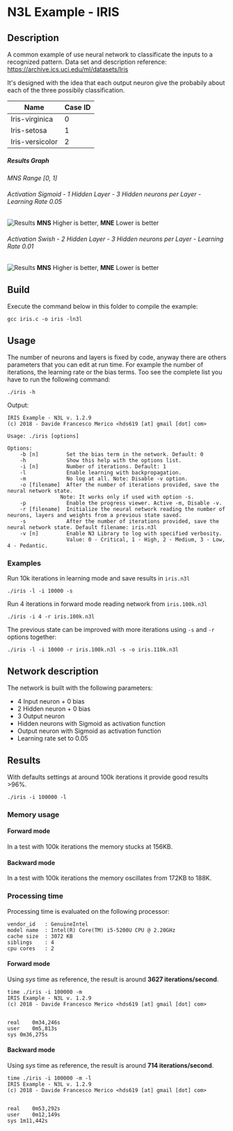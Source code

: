 # N3L Example - IRIS

## Description
A common example of use neural network to classificate the inputs to a recognized pattern.
Data set and description reference: https://archive.ics.uci.edu/ml/datasets/Iris

It's designed with the idea that each output neuron give the probabily about each of the three possibily classification.

| Name | Case ID |
|------|---------|
| Iris-virginica | 0 |
| Iris-setosa | 1 |
| Iris-versicolor | 2 |

##### Results Graph
_MNS Range [0, 1]_

###### Activation Sigmoid - 1 Hidden Layer - 3 Hidden neurons per Layer - Learning Rate 0.05
![Results](http://i64.tinypic.com/m93mkx.png)
**MNS** Higher is better, **MNE** Lower is better

###### Activation Swish - 2 Hidden Layer - 3 Hidden neurons per Layer - Learning Rate 0.01
![Results](http://i65.tinypic.com/14xdm2o.png)
**MNS** Higher is better, **MNE** Lower is better

## Build
Execute the command below in this folder to compile the example:

```
gcc iris.c -o iris -ln3l
```

## Usage
The number of neurons and layers is fixed by code, anyway there are others parameters that you can edit at run time. For example the number of iterations, the learning rate or the bias terms.
Too see the complete list you have to run the following command:
```
./iris -h
```

Output:
```
IRIS Example - N3L v. 1.2.9
(c) 2018 - Davide Francesco Merico <hds619 [at] gmail [dot] com>

Usage: ./iris [options]

Options:
	-b [n]         Set the bias term in the network. Default: 0
	-h             Show this help with the options list.
	-i [n]         Number of iterations. Default: 1
	-l             Enable learning with backpropagation.
	-m             No log at all. Note: Disable -v option.
	-o [filename]  After the number of iterations provided, save the neural network state.
                 Note: It works only if used with option -s.
	-p             Enable the progress viewer. Active -m, Disable -v.
	-r [filename]  Initialize the neural network reading the number of neurons, layers and weights from a previous state saved.
	-s             After the number of iterations provided, save the neural network state. Default filename: iris.n3l
	-v [n]         Enable N3 Library to log with specified verbosity.
	               Value: 0 - Critical, 1 - High, 2 - Medium, 3 - Low, 4 - Pedantic.
```

### Examples

Run 10k iterations in learning mode and save results in `iris.n3l`

```
./iris -l -i 10000 -s
```

Run 4 iterations in forward mode reading network from `iris.100k.n3l`

```
./iris -i 4 -r iris.100k.n3l
```

The previous state can be improved with more iterations using `-s` and `-r` options together:

```
./iris -l -i 10000 -r iris.100k.n3l -s -o iris.110k.n3l
```

## Network description
The network is built with the following parameters:
- 4 Input neuron + 0 bias
- 2 Hidden neuron + 0 bias
- 3 Output neuron
- Hidden neurons with Sigmoid as activation function
- Output neuron with Sigmoid as activation function
- Learning rate set to 0.05

## Results
With defaults settings at around 100k iterations it provide good results >96%.

```
./iris -i 100000 -l
```

### Memory usage
#### Forward mode
In a test with 100k iterations the memory stucks at 156KB.

#### Backward mode
In a test with 100k iterations the memory oscillates from 172KB to 188K.

### Processing time
Processing time is evaluated on the following processor:

```
vendor_id	: GenuineIntel
model name	: Intel(R) Core(TM) i5-5200U CPU @ 2.20GHz
cache size	: 3072 KB
siblings	: 4
cpu cores	: 2
```

#### Forward mode
Using _sys_ time as reference, the result is around **3627 iterations/second**.

```
time ./iris -i 100000 -m
IRIS Example - N3L v. 1.2.9
(c) 2018 - Davide Francesco Merico <hds619 [at] gmail [dot] com>


real	0m34,246s
user	0m5,813s
sys	0m36,275s
```

#### Backward mode
Using _sys_ time as reference, the result is around **714 iterations/second**.

```
time ./iris -i 100000 -m -l
IRIS Example - N3L v. 1.2.9
(c) 2018 - Davide Francesco Merico <hds619 [at] gmail [dot] com>


real	0m53,292s
user	0m12,149s
sys	1m11,442s
```
